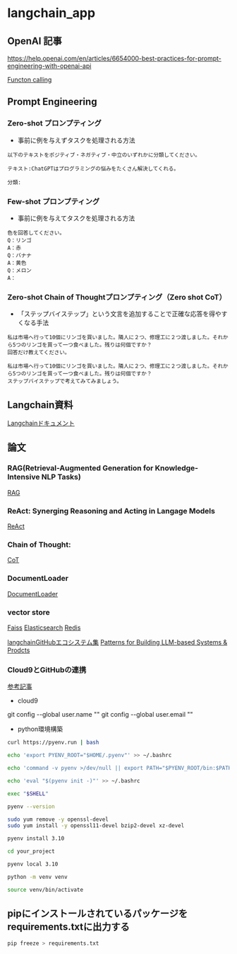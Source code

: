 # langchain_app

## OpenAI 記事

https://help.openai.com/en/articles/6654000-best-practices-for-prompt-engineering-with-openai-api

[Functon calling](https://platform.openai.com/docs/guides/gpt/function-calling)

## Prompt Engineering

### Zero-shot プロンプティング

- 事前に例を与えずタスクを処理される方法

```
以下のテキストをポジティブ・ネガティブ・中立のいずれかに分類してください。

テキスト:ChatGPTはプログラミングの悩みをたくさん解決してくれる。

分類:
```

### Few-shot プロンプティング

- 事前に例を与えてタスクを処理される方法

```
色を回答してください。
Q：リンゴ
A：赤
Q：バナナ
A：黄色
Q：メロン
A：
```

### Zero-shot Chain of Thoughtプロンプティング（Zero shot CoT）

- 「ステップバイステップ」という文言を追加することで正確な応答を得やすくなる手法

```
私は市場へ行って10個にリンゴを買いました。隣人に２つ、修理工に２つ渡しました。それから5つのリンゴを買って一つ食べました。残りは何個ですか？
回答だけ教えてください。
```

```
私は市場へ行って10個にリンゴを買いました。隣人に２つ、修理工に２つ渡しました。それから5つのリンゴを買って一つ食べました。残りは何個ですか？
ステップバイステップで考えてみてみましょう。
```

## Langchain資料

[Langchainドキュメント](https://python.langchain.com/docs/modules/)

## 論文

### RAG(Retrieval-Augmented Generation for Knowledge-Intensive NLP Tasks)

[RAG](https://arxiv.org/abs/2005.11401)

### ReAct: Synerging Reasoning and Acting in Langage Models

[ReAct](https://react-lm.github.io/)

### Chain of Thought:

[CoT](https://www.promptingguide.ai/jp/techniques/cot)

### DocumentLoader

[DocumentLoader](https://integrations.langchain.com/)

### vector store

[Faiss](https://faiss.ai/index.html)
[Elasticsearch](https://www.elastic.co/jp/elasticsearch/)
[Redis](https://redis.io/)


[langchainGitHubエコシステム集](https://github.com/kyrolabs/awesome-langchain)
[Patterns for Building LLM-based Systems & Prodcts](https://eugeneyan.com/writing/llm-patterns/)

### Cloud9とGitHubの連携

[参考記事](https://luciferous.notion.site/luciferous/Github-AWS-CI-CD-JAWS-FESTA-2023-b5198ec36520483ab44760764323e272)

- cloud9

git config --global user.name "<YOUR NAME>"
git config --global user.email "<YOUR EMAIL>"

- python環境構築

```bash
curl https://pyenv.run | bash
```

```bash
echo 'export PYENV_ROOT="$HOME/.pyenv"' >> ~/.bashrc
```

```bash
echo 'command -v pyenv >/dev/null || export PATH="$PYENV_ROOT/bin:$PATH"' >> ~/.bashrc
```

```bash
echo 'eval "$(pyenv init -)"' >> ~/.bashrc
```

```bash
exec "$SHELL"
```

```bash
pyenv --version
```

```bash
sudo yum remove -y openssl-devel
sudo yum install -y openssl11-devel bzip2-devel xz-devel
```


```bash
pyenv install 3.10
```

```bash
cd your_project
```

```bash
pyenv local 3.10
```

```bash
python -m venv venv
```

```bash
source venv/bin/activate
```

## pipにインストールされているパッケージをrequirements.txtに出力する

```bash
pip freeze > requirements.txt
```
